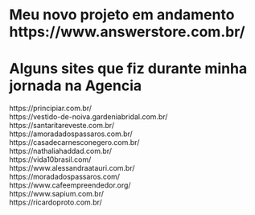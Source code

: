 <h1> Meu novo projeto em andamento https://www.answerstore.com.br/ </h1>


<h1> Alguns sites que fiz durante minha jornada na Agencia</h1>

<p>
https://principiar.com.br/ <br>
https://vestido-de-noiva.gardeniabridal.com.br/ <br>
https://santaritareveste.com.br/ <br>
https://amoradadospassaros.com.br/ <br>
https://casadecarnesconegero.com.br/ <br>
https://nathaliahaddad.com.br/ <br>
https://vida10brasil.com/ <br>
https://www.alessandraatauri.com.br/ <br>
https://moradadospassaros.com/ <br>
https://www.cafeempreendedor.org/ <br>
https://www.sapium.com.br/ <br>
https://ricardoproto.com.br/ <br>
</p>
